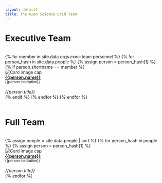 ```yaml
---
layout: default
title: The Open Science Grid Team
---
```


<div class="container-fluid">
  <h1>Executive Team</h1><br>
  <div class="row">
  {% for member in site.data.orgs.exec-team.personnel %}
     {% for person_hash in site.data.people %}
       {% assign person = person_hash[1] %}
       {% if person.shortname == member %}
         <div class="card p-0" style="width: 12rem;">
           <img class="card-img-top" src="{{person.photo | relative_url}}" alt="Card image cap">
           <div class="card-body d-flex flex-column">
           <div class="card-text">
           <b><a href="{{person.website}}">{{person.name}}</a></b><br>
           <small>{{person.institution}}</small><br><br>
           </div>
           <div class="card-text mt-auto"><i>{{person.title}}</i><br></div>
           </div>
         </div>
       {% endif %}
     {% endfor %}
  {% endfor %}
  </div>
  <br>
</div>

<h1>Full Team</h1><br>

<div class="container-fluid">
<div class="row">
  {% assign people = site.data.people | sort %}
  {% for person_hash in people %}
     {% assign person = person_hash[1] %}
     <div class="card p-0" style="width: 12rem;">
       <img class="card-img-top" src="{{person.photo}}" alt="Card image cap">
       <div class="card-body d-flex flex-column">
         <div class="card-text">
           <b><a href="{{person.website}}">{{person.name}}</a></b><br>
           <small>{{person.institution}}</small><br><br>
         </div>
         <div class="card-text mt-auto"><i>{{person.title}}</i><br></div>
       </div>
     </div>
  {% endfor %}
  <br>
</div>
</div>

